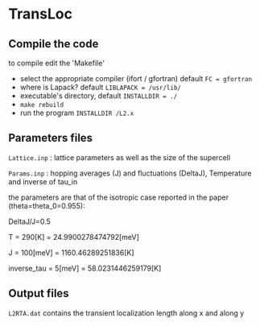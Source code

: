 # TransLoc

Compile the code
----------------
to compile edit the 'Makefile' 

- select the appropriate compiler (ifort / gfortran) default `FC = gfortran`
- where is Lapack? default  `LIBLAPACK = /usr/lib/`
- executable's directory, default `INSTALLDIR = ./`
- `make rebuild`
- run the program `INSTALLDIR /L2.x`

Parameters files
----------------

`Lattice.inp` : lattice parameters as well as the size of the supercell
 
`Params.inp` : hopping averages (J) and fluctuations (DeltaJ), Temperature and inverse of tau_in

the parameters are that of the isotropic case reported in the paper (theta=theta_0=0.955):

DeltaJ/J=0.5

T = 290[K] = 24.9900278474792[meV]

J = 100[meV] = 1160.46289251836[K]

inverse_tau = 5[meV] = 58.0231446259179[K]

Output files
------------

`L2RTA.dat` contains the transient localization length along x and along y